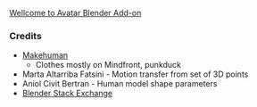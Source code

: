 [Wellcome to Avatar Blender Add-on](https://jsan3386.github.io/avatar/)



### Credits

- [Makehuman](http://www.makehumancommunity.org/)
    - Clothes mostly on Mindfront, punkduck 
- Marta Altarriba Fatsini - Motion transfer from set of 3D points
- Aniol Civit Bertran - Human model shape parameters
- [Blender Stack Exchange](https://blender.stackexchange.com/)
